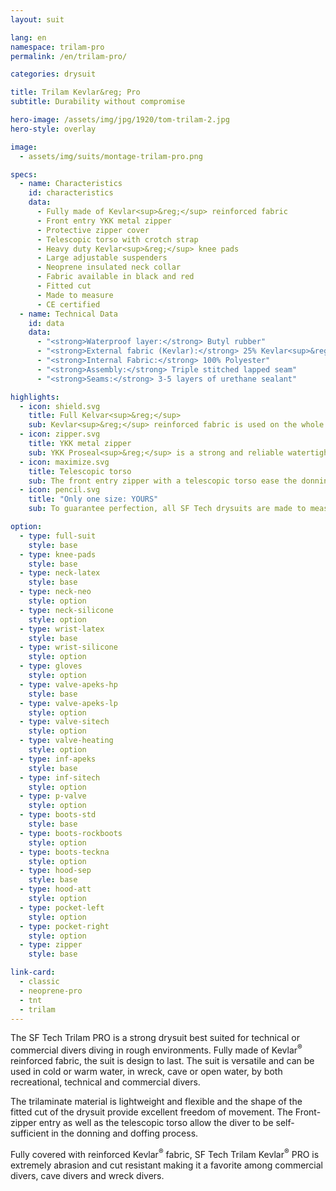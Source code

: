 ```yaml
---
layout: suit

lang: en
namespace: trilam-pro
permalink: /en/trilam-pro/

categories: drysuit

title: Trilam Kevlar&reg; Pro
subtitle: Durability without compromise

hero-image: /assets/img/jpg/1920/tom-trilam-2.jpg
hero-style: overlay

image: 
  - assets/img/suits/montage-trilam-pro.png

specs:
  - name: Characteristics
    id: characteristics
    data:
      - Fully made of Kevlar<sup>&reg;</sup> reinforced fabric
      - Front entry YKK metal zipper
      - Protective zipper cover
      - Telescopic torso with crotch strap
      - Heavy duty Kevlar<sup>&reg;</sup> knee pads
      - Large adjustable suspenders
      - Neoprene insulated neck collar
      - Fabric available in black and red
      - Fitted cut
      - Made to measure
      - CE certified
  - name: Technical Data
    id: data
    data:
      - "<strong>Waterproof layer:</strong> Butyl rubber"
      - "<strong>External fabric (Kevlar):</strong> 25% Kevlar<sup>&reg;</sup> / 75% Nylon"
      - "<strong>Internal Fabric:</strong> 100% Polyester"
      - "<strong>Assembly:</strong> Triple stitched lapped seam"
      - "<strong>Seams:</strong> 3-5 layers of urethane sealant"

highlights:
  - icon: shield.svg
    title: Full Kelvar<sup>&reg;</sup>
    sub: Kevlar<sup>&reg;</sup> reinforced fabric is used on the whole suit, making it incredibly resistant
  - icon: zipper.svg
    title: YKK metal zipper
    sub: YKK Proseal<sup>&reg;</sup> is a strong and reliable watertight fastening solution
  - icon: maximize.svg
    title: Telescopic torso
    sub: The front entry zipper with a telescopic torso ease the donning and doffing process
  - icon: pencil.svg
    title: "Only one size: YOURS"
    sub: To guarantee perfection, all SF Tech drysuits are made to measure with your choice of options and colors

option:
  - type: full-suit
    style: base
  - type: knee-pads
    style: base
  - type: neck-latex
    style: base
  - type: neck-neo
    style: option
  - type: neck-silicone
    style: option
  - type: wrist-latex
    style: base
  - type: wrist-silicone
    style: option
  - type: gloves
    style: option
  - type: valve-apeks-hp
    style: base
  - type: valve-apeks-lp
    style: option
  - type: valve-sitech
    style: option
  - type: valve-heating
    style: option
  - type: inf-apeks
    style: base
  - type: inf-sitech
    style: option
  - type: p-valve
    style: option
  - type: boots-std
    style: base
  - type: boots-rockboots
    style: option
  - type: boots-teckna
    style: option
  - type: hood-sep
    style: base
  - type: hood-att
    style: option
  - type: pocket-left
    style: option
  - type: pocket-right
    style: option
  - type: zipper
    style: base

link-card:
  - classic
  - neoprene-pro
  - tnt
  - trilam
---
```

The SF Tech Trilam PRO is a strong drysuit best suited for technical or commercial divers diving in rough environments. Fully made of Kevlar<sup>&reg;</sup> reinforced fabric, the suit is design to last. The suit is versatile and can be used in cold or warm water, in wreck, cave or open water, by both recreational, technical and commercial divers.

The trilaminate material is lightweight and flexible and the shape of the fitted cut of the drysuit provide excellent freedom of movement. The Front-zipper entry as well as the telescopic torso allow the diver to be self-sufficient in the donning and doffing process.

Fully covered with reinforced Kevlar<sup>&reg;</sup> fabric, SF Tech Trilam Kevlar<sup>&reg;</sup> PRO is extremely abrasion and cut resistant making it a favorite among commercial divers, cave divers and wreck divers.